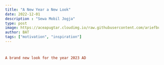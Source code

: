 ```yaml
---
title: "A New Year a New Look"
date: 2022-12-01
description : "Sewa Mobil Jogja"
type: post
image: https://aceapugtar.cloudimg.io/raw.githubusercontent.com/ariefbuddies/bening-out/master/uploads/panobening.jpg?h=300&radius=25&force_format=png&
author: BAT
tags: ["motivation", "inspiration"]
---
```

#
```toml
A brand new look for the year 2023 AD
```
